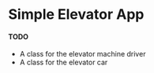 # Simple Elevator App
#### TODO
- A class for the elevator machine driver
- A class for the elevator car

